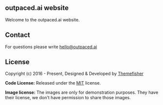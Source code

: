 ## outpaced.ai website

Welcome to the outpaced.ai website.

## Contact

For questions please write [hello@outpaced.ai](mailto:hello@outpaced.ai)

<!-- licence -->
## License

Copyright (c) 2016 - Present, Designed & Developed by [Themefisher](https://themefisher.com)

**Code License:** Released under the [MIT](https://github.com/themefisher/airspace-jekyll/blob/main/LICENSE) license.

**Image license:** The images are only for demonstration purposes. They have their license, we don't have permission to share those images.
